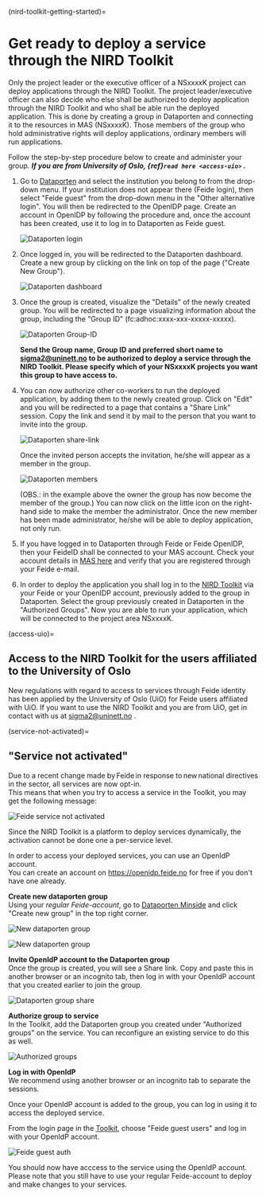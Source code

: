 (nird-toolkit-getting-started)=

# Get ready to deploy a service through the NIRD Toolkit

Only the project leader or the executive officer of a NSxxxxK project can deploy applications through the NIRD Toolkit. 
The project leader/executive officer can also decide who else shall be authorized to deploy application through 
the NIRD Toolkit and who shall be able run the deployed application. 
This is done by creating a group in Dataporten and connecting it to the resources in MAS (NSxxxxK). 
Those members of the group who hold administrative rights will deploy applications, ordinary members will run applications.

Follow the step-by-step procedure below to create and administer your group. ***If you are from University of Oslo, {ref}`read here <access-uio>` .***

1. Go to [Dataporten](https://minside.dataporten.no) and select the institution you belong to from the drop-down menu. If your institution does not appear there (Feide login), then select "Feide guest" from the drop-down menu in the "Other alternative login". You will then be redirected to the OpenIDP page. Create an account in OpenIDP by following the procedure and, once the account has been created, use it to log in to Dataporten as Feide guest.

   ![Dataporten login](imgs/Login.png "Dataporten login")

2. Once logged in, you will be redirected to the Dataporten dashboard. Create a new group by clicking on the link on top of the page ("Create New Group"). 

   ![Dataporten dashboard](imgs/DataPorten-daskboard.png "Dataporten dashboard")


3. Once the group is created, visualize the "Details" of the newly created group. You will be redirected to a page visualizing information about the group, including the "Group ID" (fc:adhoc:xxxx-xxx-xxxxx-xxxxx).

   ![Dataporten Group-ID](imgs/Group-ID.png "Dataporten Group-ID")

   **Send the Group name, Group ID and preferred short name to sigma2@uninett.no to be authorized to deploy a service through the NIRD Toolkit. Please specify which of your NSxxxxK projects you want this group to have access to.**

4. You can now authorize other co-workers to run the deployed application, by adding them to the newly created group. Click on "Edit" and you will be redirected to a page that contains a "Share Link" session. Copy the link and send it by mail to the person that you want to invite into the group. 

   ![Dataporten share-link](imgs/share-link.png "Dataporten share-link")

   Once the invited person accepts the invitation, he/she will appear as a member in the group.

   ![Dataporten members](imgs/members.png "Dataporten members")


   (OBS.: in the example above the owner the group has now become the member of the group.) You can now click on the little icon on the right-hand side to make the member the administrator. Once the new member has been made administrator, he/she will be able to deploy application, not only run.

5. If you have logged in to Dataporten through Feide or Feide OpenIDP, then your FeideID shall be connected to your MAS account. Check your account details in [MAS here](https://www.metacenter.no/mas/user/profile) and verify that you are registered through your Feide e-mail.

6. In order to deploy the application you shall log in to the [NIRD Toolkit](https://apps.sigma2.no) via your Feide or your OpenIDP account, previously added to the group in Dataporten. Select the group previously created in Dataporten in the "Authorized Groups". Now you are able to run your application, which will be connected to the project area NSxxxxK.
 
(access-uio)=

##  Access to the NIRD Toolkit for the users affiliated to the University of Oslo
New regulations with regard to access to services through Feide identity has been applied by the University of Oslo (UiO) for Feide users affiliated with UiO. If you want to use the NIRD Toolkit and you are from UiO, get in contact with us at <sigma2@uninett.no> . 

(service-not-activated)=
## "Service not activated"

Due to a recent change made by Feide in response to new national directives in the sector, all services are now opt-in.  
This means that when you try to access a service in the Toolkit, you may get the following message:

![Feide service not activated](imgs/feide-service-not-activated.PNG "Feide service not activated")

Since the NIRD Toolkit is a platform to deploy services dynamically, the activation cannot be done one a per-service level.  

In order to access your deployed services, you can use an OpenIdP account.  
You can create an account on https://openidp.feide.no for free if you don't have one already.


**Create new dataporten group**  
Using your _regular Feide-account_, go to [Dataporten Minside](https://minside.dataporten.no) and click "Create new group" in the top right corner.

![New dataporten group](imgs/dataporten-mygroups.png "New dataporten group")

![New dataporten group](imgs/dataporten-newgrp.png "New dataporten group")


**Invite OpenIdP account to the Dataporten group**  
Once the group is created, you will see a Share link. Copy and paste this in another browser or an incognito tab, then log in with your OpenIdP account that you created earlier to join the group.

![Dataporten group share](imgs/dataporten-grp-management.png "Dataporten group share")

**Authorize group to service**  
In the Toolkit, add the Dataporten group you created under "Authorized groups" on the service. You can reconfigure an existing service to do this as well.

![Authorized groups](imgs/authorized_groups.png "Authorized groups")

**Log in with OpenIdP**  
We recommend using another browser or an incognito tab to separate the sessions.

Once your OpenIdP account is added to the group, you can log in using it to access the deployed service.

From the login page in the [Toolkit](https://apps.sigma2.no/), choose "Feide guest users" and log in with your OpenIdP account.

![Feide guest auth](imgs/feide-guest-authentication.png "Feide guest auth")

You should now have acccess to the service using the OpenIdP account.  
Please note that you still have to use your regular Feide-account to deploy and make changes to your services.  